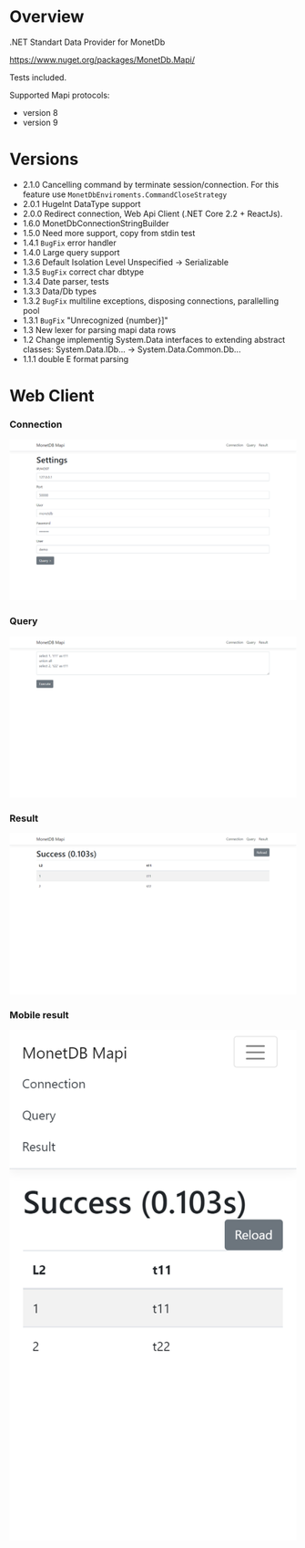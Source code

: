 # Overview

.NET Standart Data Provider for MonetDb

https://www.nuget.org/packages/MonetDb.Mapi/

Tests included.

Supported Mapi protocols:
 - version 8
 - version 9 

# Versions
 - 2.1.0 Cancelling command by terminate session/connection. For this feature use `MonetDbEnviroments.CommandCloseStrategy`
 - 2.0.1 HugeInt DataType support
 - 2.0.0 Redirect connection, Web Api Client (.NET Core 2.2 + ReactJs).
 - 1.6.0 MonetDbConnectionStringBuilder
 - 1.5.0 Need more support, copy from stdin test
 - 1.4.1 `BugFix` error handler
 - 1.4.0 Large query support
  - 1.3.6 Default Isolation Level Unspecified -> Serializable
  - 1.3.5 `BugFix` correct char dbtype
  - 1.3.4 Date parser, tests
  - 1.3.3 Data/Db types
  - 1.3.2 `BugFix` multiline exceptions, disposing connections, parallelling pool
  - 1.3.1 `BugFix` "Unrecognized {number}]"
 - 1.3 New lexer for parsing mapi data rows
 - 1.2 Change implementig System.Data interfaces to extending abstract classes: System.Data.IDb... -> System.Data.Common.Db...
 - 1.1.1 double E format parsing

# Web Client
### Connection
![Connection](https://raw.githubusercontent.com/AlexandrSitdikov/monetdb-mapi-net/master/content/desc_connection.png "Connection")
### Query
![Query](https://raw.githubusercontent.com/AlexandrSitdikov/monetdb-mapi-net/master/content/desc_query.png "Query")
### Result
![Result](https://raw.githubusercontent.com/AlexandrSitdikov/monetdb-mapi-net/master/content/desc_result.png "Result")
### Mobile result
![Mobile](https://raw.githubusercontent.com/AlexandrSitdikov/monetdb-mapi-net/master/content/phone_result.png "Mobile")
